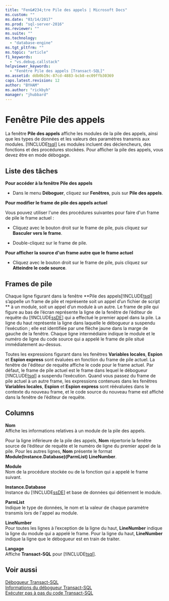 ```yaml
---
title: "Fen&#234;tre Pile des appels | Microsoft Docs"
ms.custom: ""
ms.date: "03/14/2017"
ms.prod: "sql-server-2016"
ms.reviewer: ""
ms.suite: ""
ms.technology: 
  - "database-engine"
ms.tgt_pltfrm: ""
ms.topic: "article"
f1_keywords: 
  - "vs.debug.callstack"
helpviewer_keywords: 
  - "Fenêtre Pile des appels [Transact-SQL]"
ms.assetid: ddb0b19c-87cd-4883-bcb8-ec09ffb30369
caps.latest.revision: 12
author: "BYHAM"
ms.author: "rickbyh"
manager: "jhubbard"
---
```

# Fen&#234;tre Pile des appels
  La fenêtre **Pile des appels** affiche les modules de la pile des appels, ainsi que les types de données et les valeurs des paramètres transmis aux modules. [!INCLUDE[tsql](../../includes/tsql-md.md)] Les modules incluent des déclencheurs, des fonctions et des procédures stockées. Pour afficher la pile des appels, vous devez être en mode débogage.  
  
## Liste des tâches  
 **Pour accéder à la fenêtre Pile des appels**  
  
-   Dans le menu **Déboguer**, cliquez sur **Fenêtres**, puis sur **Pile des appels**.  
  
 **Pour modifier le frame de pile des appels actuel**  
  
 Vous pouvez utiliser l'une des procédures suivantes pour faire d'un frame de pile le frame actuel :  
  
-   Cliquez avec le bouton droit sur le frame de pile, puis cliquez sur **Basculer vers le frame**.  
  
-   Double-cliquez sur le frame de pile.  
  
 **Pour afficher la source d'un frame autre que le frame actuel**  
  
-   Cliquez avec le bouton droit sur le frame de pile, puis cliquez sur **Atteindre le code source**.  
  
## Frames de pile  
 Chaque ligne figurant dans la fenêtre **Pile des appels[!INCLUDE[tsql](../../includes/tsql-md.md)] s’appelle un frame de pile et représente soit un appel d’un fichier de script ** à un module, soit un appel d’un module à un autre. Le frame de pile qui figure au bas de l’écran représente la ligne de la fenêtre de l’éditeur de requête du [!INCLUDE[ssDE](../../includes/ssde-md.md)] qui a effectué le premier appel dans la pile. La ligne du haut représente la ligne dans laquelle le débogueur a suspendu l’exécution ; elle est identifiée par une flèche jaune dans la marge de gauche de la fenêtre. Chaque ligne intermédiaire indique le module et le numéro de ligne du code source qui a appelé le frame de pile situé immédiatement au-dessus.  
  
 Toutes les expressions figurant dans les fenêtres **Variables locales**, **Espion** et **Espion express** sont évaluées en fonction du frame de pile actuel. La fenêtre de l'éditeur de requête affiche le code pour le frame actuel. Par défaut, le frame de pile actuel est le frame dans lequel le débogueur [!INCLUDE[tsql](../../includes/tsql-md.md)] a suspendu l’exécution. Quand vous passez du frame de pile actuel à un autre frame, les expressions contenues dans les fenêtres **Variables locales**, **Espion** et **Espion express** sont réévaluées dans le contexte du nouveau frame, et le code source du nouveau frame est affiché dans la fenêtre de l’éditeur de requête.  
  
## Columns  
 **Nom**  
 Affiche les informations relatives à un module de la pile des appels.  
  
 Pour la ligne inférieure de la pile des appels, **Nom** répertorie la fenêtre source de l’éditeur de requête et le numéro de ligne du premier appel de la pile. Pour les autres lignes, **Nom** présente le format **Module(Instance.Database)(ParmList) LineNumber**.  
  
 **Module**  
 Nom de la procédure stockée ou de la fonction qui a appelé le frame suivant.  
  
 **Instance.Database**  
 Instance du [!INCLUDE[ssDE](../../includes/ssde-md.md)] et base de données qui détiennent le module.  
  
 **ParmList**  
 Indique le type de données, le nom et la valeur de chaque paramètre transmis lors de l'appel au module.  
  
 **LineNumber**  
 Pour toutes les lignes à l’exception de la ligne du haut, **LineNumber** indique la ligne du module qui a appelé le frame. Pour la ligne du haut, **LineNumber** indique la ligne que le débogueur est en train de traiter.  
  
 **Langage**  
 Affiche **Transact-SQL** pour [!INCLUDE[tsql](../../includes/tsql-md.md)].  
  
## Voir aussi  
 [Débogueur Transact-SQL](../../relational-databases/scripting/transact-sql-debugger.md)   
 [Informations du débogueur Transact-SQL](../../relational-databases/scripting/transact-sql-debugger-information.md)   
 [Exécuter pas à pas du code Transact-SQL](../../relational-databases/scripting/step-through-transact-sql-code.md)  
  
  
